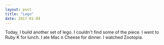 ```yaml
---
layout: post
title: "Lego"
date: 2017-01-04
---
```


Today, I build another set of lego. I couldn't find some of the piece. I went to Ruby K for lunch. I ate Mac n Cheese for dinner. I watched Zootopia.
